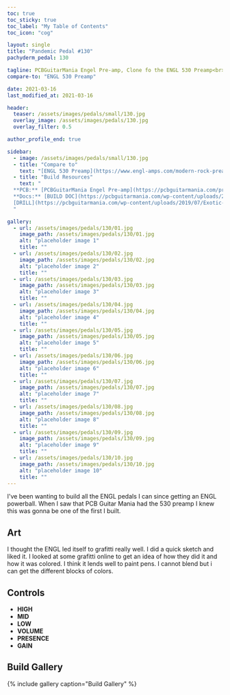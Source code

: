 ```yaml
---
toc: true
toc_sticky: true
toc_label: "My Table of Contents"
toc_icon: "cog"

layout: single
title: "Pandemic Pedal #130"
pachyderm_pedal: 130

tagline: PCBGuitarMania Engel Pre-amp, Clone fo the ENGL 530 Preamp<br>"One original thought is worth a thousand mindless quotes" - Diogenes
compare-to: "ENGL 530 Preamp"

date: 2021-03-16
last_modified_at: 2021-03-16

header:
  teaser: /assets/images/pedals/small/130.jpg
  overlay_image: /assets/images/pedals/130.jpg
  overlay_filter: 0.5

author_profile_end: true

sidebar:
  - image: /assets/images/pedals/small/130.jpg
  - title: "Compare to"
    text: "[ENGL 530 Preamp](https://www.engl-amps.com/modern-rock-preamp-e530)"
  - title: "Build Resources"
    text: "
  **PCB:** [PCBGuitarMania Engel Pre-amp](https://pcbguitarmania.com/product/engel-pre-amp/?ref=pachydermpedals)<br>
  **Docs:** [BUILD DOC](https://pcbguitarmania.com/wp-content/uploads/2020/03/Engel-Building-Docs.pdf?ref=pachydermpedals)<br>
  [DRILL](https://pcbguitarmania.com/wp-content/uploads/2019/07/Exotic-Preamp-Drilling.pdf?ref=pachydermpedals)
  "

gallery:
  - url: /assets/images/pedals/130/01.jpg
    image_path: /assets/images/pedals/130/01.jpg
    alt: "placeholder image 1"
    title: ""
  - url: /assets/images/pedals/130/02.jpg
    image_path: /assets/images/pedals/130/02.jpg
    alt: "placeholder image 2"
    title: ""
  - url: /assets/images/pedals/130/03.jpg
    image_path: /assets/images/pedals/130/03.jpg
    alt: "placeholder image 3"
    title: ""
  - url: /assets/images/pedals/130/04.jpg
    image_path: /assets/images/pedals/130/04.jpg
    alt: "placeholder image 4"
    title: ""
  - url: /assets/images/pedals/130/05.jpg
    image_path: /assets/images/pedals/130/05.jpg
    alt: "placeholder image 5"
    title: ""
  - url: /assets/images/pedals/130/06.jpg
    image_path: /assets/images/pedals/130/06.jpg
    alt: "placeholder image 6"
    title: ""
  - url: /assets/images/pedals/130/07.jpg
    image_path: /assets/images/pedals/130/07.jpg
    alt: "placeholder image 7"
    title: ""
  - url: /assets/images/pedals/130/08.jpg
    image_path: /assets/images/pedals/130/08.jpg
    alt: "placeholder image 8"
    title: ""
  - url: /assets/images/pedals/130/09.jpg
    image_path: /assets/images/pedals/130/09.jpg
    alt: "placeholder image 9"
    title: ""
  - url: /assets/images/pedals/130/10.jpg
    image_path: /assets/images/pedals/130/10.jpg
    alt: "placeholder image 10"
    title: ""
---
```


I've been wanting to build all the ENGL pedals I can since getting an ENGL powerball. When I saw that PCB Guitar Mania had the 530 preamp I knew this was gonna be one of the first I built.

## Art

I thought the ENGL led itself to grafitti really well. I did a quick sketch and liked it. I looked at some grafitti online to get an idea of how they did it and how it was colored. I think it lends well to paint pens. I cannot blend but i can get the different blocks of colors.

## Controls

* **HIGH**
* **MID**
* **LOW**
* **VOLUME**
* **PRESENCE**
* **GAIN**

## Build Gallery

{% include gallery caption="Build Gallery" %}
